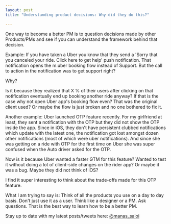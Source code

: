 ```yaml
---
layout: post
title: "Understanding product decisions: Why did they do this?"

---
```


One way to become a better PM is to question decisions made by other Products/PMs and see if you can understand the framework behind that decision.

Example: If you have taken a Uber you know that they send a 'Sorry that you canceled your ride. Click here to get help' push notification. That notification opens the m.uber booking flow instead of Support. But the call to action in the notification was to get support right?

Why?

Is it because they realized that X % of their users after clicking on that notification eventually end up booking another ride anyway? If that is the case why not open Uber app's booking flow even? That was the original client used? Or maybe the flow is just broken and no one bothered to fix it.

Another example: Uber launched OTP feature recently. For my girlfriend at least, they sent a notification with the OTP but they did not show the OTP inside the app. Since in iOS, they don't have persistent clubbed notifications which update with the latest one, the notification got lost amongst dozen other notifications (most of which were uber notifications). And since she was getting on a ride with OTP for the first time on Uber she was super confused when the Auto driver asked for the OTP.

Now is it because Uber wanted a faster GTM for this feature? Wanted to test it without doing a lot of client-side changes on the rider app? Or maybe it was a bug. Maybe they did not think of iOS?

I find it super interesting to think about the trade-offs made for this OTP feature.

What I am trying to say is: Think of all the products you use on a day to day basis. Don't just use it as a user. Think like a designer or a PM. Ask questions. That is the best way to learn how to be a better PM.

Stay up to date with my latest posts/tweets here: [@manas_saloi](http://twitter.com/manas_saloi)
